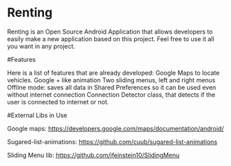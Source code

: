 Renting
=======
Renting is an Open Source Android Application that allows developers to easily make a new application based on this project. Feel free to use it all you want in any project.

#Features

Here is a list of features that are already developed:
Google Maps to locate vehicles.
Google + like animation
Two sliding menus, left and right menus
Offline mode: saves all data in Shared Preferences so it can be used even without internet connection
Connection Detector class, that detects if the user is connected to internet or not.

#External Libs in Use

Google maps: https://developers.google.com/maps/documentation/android/

Sugared-list-animations: https://github.com/cuub/sugared-list-animations

Sliding Menu lib: https://github.com/jfeinstein10/SlidingMenu

